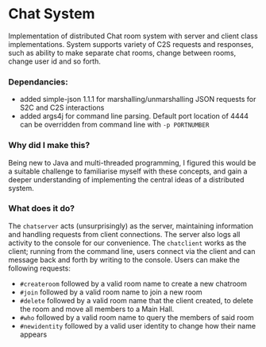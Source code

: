 # Chat System
Implementation of distributed Chat room system with server and client class implementations. 
System supports variety of C2S requests and responses, such as ability to make separate chat rooms, 
change between rooms, change user id and so forth. 


### Dependancies:
 - added simple-json 1.1.1 for marshalling/unmarshalling JSON requests for S2C and C2S interactions
 - added args4j for command line parsing. Default port location of 4444 can be overridden from command line with `-p PORTNUMBER`


### Why did I make this?
Being new to Java and multi-threaded programming, I figured this would be a suitable challenge to 
familiarise myself with these concepts, and gain a deeper understanding of implementing the central
ideas of a distributed system.


### What does it do? 
The `chatserver` acts (unsurprisingly) as the server, maintaining information and handling requests from client connections. The server also logs all activity to the console for our convenience. The `chatclient` works as the client; running from the command line, users connect via the client and can message back and forth by writing to the console. Users can make the following requests: 
  - `#createroom` followed by a valid room name to create a new chatroom
  - `#join` followed by a valid room name to join a new room
  - `#delete` followed by a valid room name that the client created, to delete the room and move all members to a Main Hall. 
  - `#who` followed by a valid room name to query the members of said room
  - `#newidentity` followed by a valid user identity to change how their name appears
